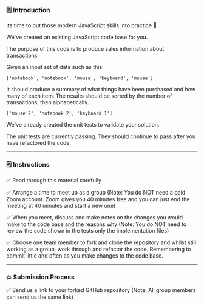 ### 🗒️  Introduction

Its time to put those modern JavaScript skills into practice 🙌

We've created an existing JavaScript code base for you. 

The purpose of this code is to produce sales information about transactions.

Given an input set of data such as this:

```
['notebook', 'notebook', 'mouse', 'keyboard', 'mouse']
```

It should produce a summary of what things have been purchased and how many of each item. The results should be sorted by the number of transactions, then alphabetically.

```
['mouse 2', 'notebook 2', 'keyboard 1'].
```

We've already created the unit tests to validate your solution.

The unit tests are currently passing. They should continue to pass after you have refactored the code.

------------------

### 🗒️  Instructions

✅  Read through this material carefully

✅  Arrange a time to meet up as a group (Note: You do NOT need a paid Zoom account. Zoom gives you 40 minutes free and you can just end the meeting at 40 minutes and start a new one)

✅  When you meet, discuss and make notes on the changes you would make to the code base and the reasons why (Note: You do NOT need to review the code shown in the tests only the implementation files)

✅  Choose one team member to fork and clone the repository and whilst still working as a group, work through and refactor the code. Remembering to commit little and often as you make changes to the code base.

------------------

### 💥 Submission Process

✅  Send us a link to your forked GitHub repository (Note: All group members can send us the same link)
